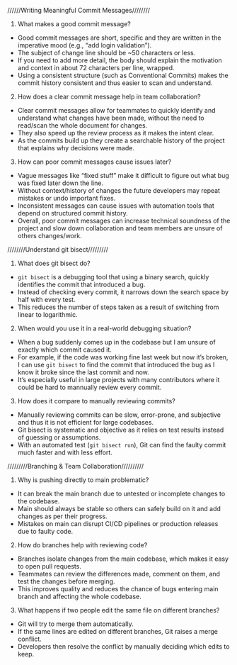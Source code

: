//////Writing Meaningful Commit Messages////////


1. What makes a good commit message?  
- Good commit messages are short, specific and they are written in the imperative mood (e.g., “add login validation”).  
- The subject of change line should be ~50 characters or less.  
- If you need to add more detail, the body should explain the motivation and context in about 72 characters per line, wrapped.
- Using a consistent structure (such as Conventional Commits) makes the commit history consistent and thus easier to scan and understand.

2. How does a clear commit message help in team collaboration?  
- Clear commit messages allow for teammates to quickly identify and understand what changes have been made, without the need to read/scan the whole document for changes.  
- They also speed up the review process as it makes the intent clear.  
- As the commits build up they create a searchable history of the project that explains why decisions were made.  

3. How can poor commit messages cause issues later?  
- Vague messages like “fixed stuff” make it difficult to figure out what bug was fixed later down the line.  
- Without context/history of changes the future developers may repeat mistakes or undo important fixes.  
- Inconsistent messages can cause issues with automation tools that depend on structured commit history.  
- Overall, poor commit messages can increase technical soundness of the project and slow down collaboration and team members are unsure of others changes/work.



////////Understand git bisect/////////


1. What does git bisect do?  
- `git bisect` is a debugging tool that using a binary search, quickly identifies the commit that introduced a bug.  
- Instead of checking every commit, it narrows down the search space by half with every test.  
- This reduces the number of steps taken as a result of switching from linear to logarithmic.  

2. When would you use it in a real-world debugging situation?  
- When a bug suddenly comes up in the codebase but I am unsure of exactly which commit caused it.  
- For example, if the code was working fine last week but now it’s broken, I can use `git bisect` to find the commit that introduced the bug as I know it broke since the last commit and now.  
- It’s especially useful in large projects with many contributors where it could be hard to mannually review every commit.

3. How does it compare to manually reviewing commits?  
- Manually reviewing commits can be slow, error-prone, and subjective and thus it is not efficient for large codebases. 
- Git bisect is systematic and objective as it relies on test results instead of guessing or assumptions.
- With an automated test (`git bisect run`), Git can find the faulty commit much faster and with less effort.  


/////////Branching & Team Collaboration//////////

1. Why is pushing directly to main problematic?  
- It can break the main branch due to untested or incomplete changes to the codebase.  
- Main should always be stable so others can safely build on it and add changes as per their progress.  
- Mistakes on main can disrupt CI/CD pipelines or production releases due to faulty code.

2. How do branches help with reviewing code?  
- Branches isolate changes from the main codebase, which makes it easy to open pull requests.  
- Teammates can review the differences made, comment on them, and test the changes before merging.  
- This improves quality and reduces the chance of bugs entering main branch and affecting the whole codebase.

3. What happens if two people edit the same file on different branches?  
- Git will try to merge them automatically.  
- If the same lines are edited on different branches, Git raises a merge conflict.  
- Developers then resolve the conflict by manually deciding which edits to keep.


